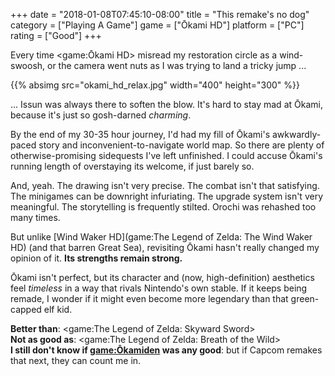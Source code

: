 +++
date = "2018-01-08T07:45:10-08:00"
title = "This remake's no dog"
category = ["Playing A Game"]
game = ["Ōkami HD"]
platform = ["PC"]
rating = ["Good"]
+++

Every time <game:Ōkami HD> misread my restoration circle as a wind-swoosh, or the camera went nuts as I was trying to land a tricky jump ...

{{% absimg src="okami_hd_relax.jpg" width="400" height="300" %}}

... Issun was always there to soften the blow.  It's hard to stay mad at Ōkami, because it's just so gosh-darned <i>charming</i>.

By the end of my 30-35 hour journey, I'd had my fill of Ōkami's awkwardly-paced story and inconvenient-to-navigate world map.  So there are plenty of otherwise-promising sidequests I've left unfinished.  I could accuse Ōkami's running length of overstaying its welcome, if just barely so.

And, yeah.  The drawing isn't very precise.  The combat isn't that satisfying.  The minigames can be downright infuriating.  The upgrade system isn't very meaningful.  The storytelling is frequently stilted.  Orochi was rehashed too many times.

But unlike [Wind Waker HD](game:The Legend of Zelda: The Wind Waker HD) (and that barren Great Sea), revisiting Ōkami hasn't really changed my opinion of it.  <b>Its strengths remain strong.</b>

Ōkami isn't perfect, but its character and (now, high-definition) aesthetics feel <i>timeless</i> in a way that rivals Nintendo's own stable.  If it keeps being remade, I wonder if it might even become more legendary than that green-capped elf kid.

<b>Better than</b>: <game:The Legend of Zelda: Skyward Sword>  
<b>Not as good as</b>: <game:The Legend of Zelda: Breath of the Wild>  
<b>I still don't know if <game:Ōkamiden> was any good</b>: but if Capcom remakes that next, they can count me in.
